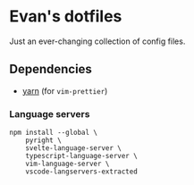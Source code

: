 # Evan's dotfiles

Just an ever-changing collection of config files.

## Dependencies

 - [yarn](https://yarnpkg.com/) (for `vim-prettier`)

### Language servers

```
npm install --global \
    pyright \
    svelte-language-server \
    typescript-language-server \
    vim-language-server \
    vscode-langservers-extracted
```
